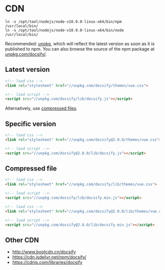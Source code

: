 # CDN

```
ln -s /opt/tool/nodejs/node-v10.9.0-linux-x64/bin/npm   /usr/local/bin/ 
ln -s /opt/tool/nodejs/node-v10.9.0-linux-x64/bin/node   /usr/local/bin/
```

Recommended: [unpkg](//unpkg.com), which will reflect the latest version as soon as it is published to npm. You can also browse the source of the npm package at [unpkg.com/docsify/](//unpkg.com/docsify/).

## Latest version

```html
<!-- load css -->
<link rel="stylesheet" href="//unpkg.com/docsify/themes/vue.css">

<!-- load script -->
<script src="//unpkg.com/docsify/lib/docsify.js"></script>
```

Alternatively, use [compressed files](#compressed-file).

## Specific version

```html
<!-- load css -->
<link rel="stylesheet" href="//unpkg.com/docsify@2.0.0/themes/vue.css">

<!-- load script -->
<script src="//unpkg.com/docsify@2.0.0/lib/docsify.js"></script>
```

## Compressed file

```html
<!-- load css -->
<link rel="stylesheet" href="//unpkg.com/docsify/lib/themes/vue.css">

<!-- load script -->
<script src="//unpkg.com/docsify/lib/docsify.min.js"></script>
```

```html
<!-- load css -->
<link rel="stylesheet" href="//unpkg.com/docsify@2.0.0/lib/themes/vue.css">

<!-- load script -->
<script src="//unpkg.com/docsify@2.0.0/lib/docsify.min.js"></script>
```

## Other CDN

- http://www.bootcdn.cn/docsify
- https://cdn.jsdelivr.net/npm/docsify/
- https://cdnjs.com/libraries/docsify

